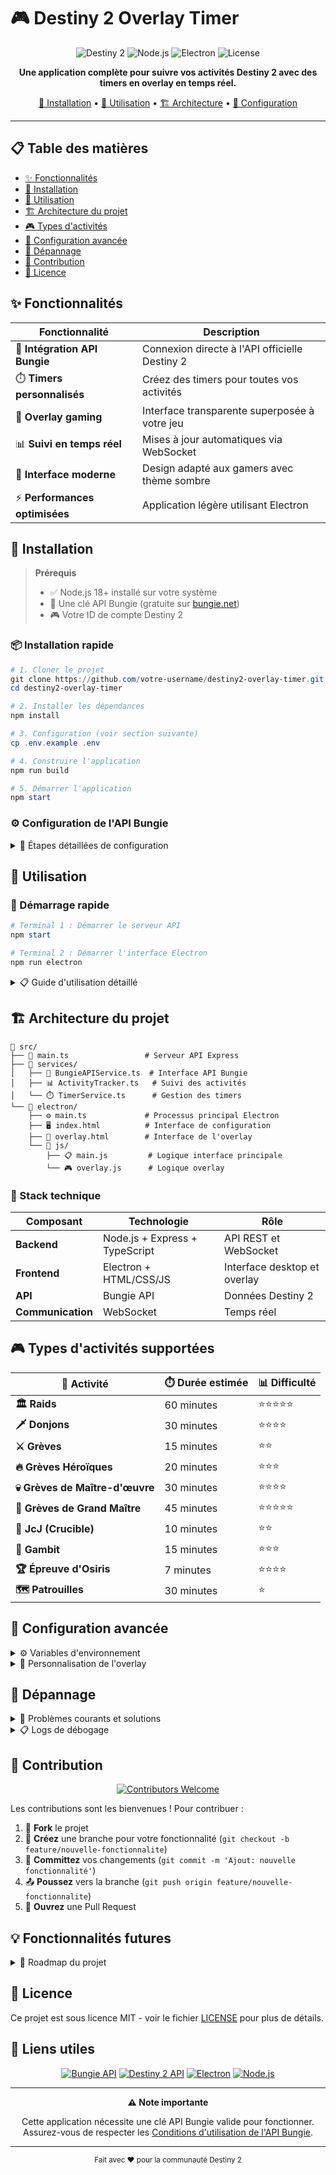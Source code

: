 # 🎮 Destiny 2 Overlay Timer

<div align="center">

![Destiny 2](https://img.shields.io/badge/Destiny%202-Compatible-orange?style=for-the-badge)
![Node.js](https://img.shields.io/badge/Node.js-18+-green?style=for-the-badge&logo=node.js)
![Electron](https://img.shields.io/badge/Electron-Desktop-blue?style=for-the-badge&logo=electron)
![License](https://img.shields.io/badge/License-MIT-yellow?style=for-the-badge)

**Une application complète pour suivre vos activités Destiny 2 avec des timers en overlay en temps réel.**

[🚀 Installation](#-installation) • [🎯 Utilisation](#-utilisation) • [🏗️ Architecture](#%EF%B8%8F-architecture-du-projet) • [🔧 Configuration](#-configuration-avancée)

</div>

---

## 📋 Table des matières

- [✨ Fonctionnalités](#-fonctionnalités)
- [🚀 Installation](#-installation)
- [🎯 Utilisation](#-utilisation)
- [🏗️ Architecture du projet](#%EF%B8%8F-architecture-du-projet)
- [🎮 Types d'activités](#-types-dactivités-supportées)
- [🔧 Configuration avancée](#-configuration-avancée)
- [🚨 Dépannage](#-dépannage)
- [🤝 Contribution](#-contribution)
- [📄 Licence](#-licence)

## ✨ Fonctionnalités

| Fonctionnalité | Description |
|---------------|-------------|
| 🔗 **Intégration API Bungie** | Connexion directe à l'API officielle Destiny 2 |
| ⏱️ **Timers personnalisés** | Créez des timers pour toutes vos activités |
| 🎯 **Overlay gaming** | Interface transparente superposée à votre jeu |
| 📊 **Suivi en temps réel** | Mises à jour automatiques via WebSocket |
| 🎨 **Interface moderne** | Design adapté aux gamers avec thème sombre |
| ⚡ **Performances optimisées** | Application légère utilisant Electron |

## 🚀 Installation

> **Prérequis**
> - ✅ Node.js 18+ installé sur votre système
> - 🔑 Une clé API Bungie (gratuite sur [bungie.net](https://www.bungie.net/en/Application))
> - 🎮 Votre ID de compte Destiny 2

### 📦 Installation rapide

```powershell
# 1. Cloner le projet
git clone https://github.com/votre-username/destiny2-overlay-timer.git
cd destiny2-overlay-timer

# 2. Installer les dépendances
npm install

# 3. Configuration (voir section suivante)
cp .env.example .env

# 4. Construire l'application
npm run build

# 5. Démarrer l'application
npm start
```

### ⚙️ Configuration de l'API Bungie

<details>
<summary>🔧 Étapes détaillées de configuration</summary>

1. **Obtenir une clé API** :
   - Rendez-vous sur [bungie.net/en/Application](https://www.bungie.net/en/Application)
   - Créez une nouvelle application
   - Copiez votre clé API

2. **Configurer le fichier .env** :
   ```env
   BUNGIE_API_KEY=votre_clé_api_bungie_ici
   PORT=3000
   NODE_ENV=development
   ```
   ⚠️ **Important** : Créez un fichier `.env` à la racine du projet (pas `.env.example`)

3. **Trouver votre ID de compte** :
   - Connectez-vous à [bungie.net](https://www.bungie.net)
   - Allez dans votre profil
   - L'ID est dans l'URL : `/Profile/[type]/[id]`

</details>

## 🎯 Utilisation

### 🚀 Démarrage rapide

```powershell
# Terminal 1 : Démarrer le serveur API
npm start

# Terminal 2 : Démarrer l'interface Electron
npm run electron
```

<details>
<summary>📋 Guide d'utilisation détaillé</summary>

### Configuration initiale

1. **🔑 Configuration API** :
   - Lancez l'application Electron
   - Entrez votre clé API et ID de compte
   - Testez la connexion

2. **⏱️ Créer un timer** :
   - Sélectionnez le type d'activité
   - Optionnel : définissez une durée estimée
   - Cliquez sur "Démarrer Timer"

3. **🎯 Contrôler l'overlay** :
   - **Afficher Overlay** : Rend l'overlay visible
   - **Masquer Overlay** : Cache l'overlay
   - **Basculer Overlay** : Alterne entre visible/caché

4. **📊 Suivre vos activités** :
   - L'overlay affiche les timers actifs
   - Barres de progression pour les activités avec durée estimée
   - Alertes visuelles quand le temps est écoulé

</details>

## 🏗️ Architecture du projet

```
📁 src/
├── 🚀 main.ts                 # Serveur API Express
├── 📁 services/
│   ├── 🔗 BungieAPIService.ts  # Interface API Bungie
│   ├── 📊 ActivityTracker.ts   # Suivi des activités
│   └── ⏱️ TimerService.ts      # Gestion des timers
└── 📁 electron/
    ├── ⚙️ main.ts             # Processus principal Electron
    ├── 🖥️ index.html          # Interface de configuration
    ├── 🎯 overlay.html        # Interface de l'overlay
    └── 📁 js/
        ├── 📋 main.js         # Logique interface principale
        └── 🎮 overlay.js      # Logique overlay
```

### 🔧 Stack technique

| Composant | Technologie | Rôle |
|-----------|-------------|------|
| **Backend** | Node.js + Express + TypeScript | API REST et WebSocket |
| **Frontend** | Electron + HTML/CSS/JS | Interface desktop et overlay |
| **API** | Bungie API | Données Destiny 2 |
| **Communication** | WebSocket | Temps réel |

## 🎮 Types d'activités supportées

<div align="center">

| 🎯 Activité | ⏱️ Durée estimée | 📊 Difficulté |
|-------------|------------------|---------------|
| **🏛️ Raids** | 60 minutes | ⭐⭐⭐⭐⭐ |
| **🗡️ Donjons** | 30 minutes | ⭐⭐⭐⭐ |
| **⚔️ Grèves** | 15 minutes | ⭐⭐ |
| **🔥 Grèves Héroïques** | 20 minutes | ⭐⭐⭐ |
| **💀 Grèves de Maître-d'œuvre** | 30 minutes | ⭐⭐⭐⭐ |
| **👑 Grèves de Grand Maître** | 45 minutes | ⭐⭐⭐⭐⭐ |
| **🎯 JcJ (Crucible)** | 10 minutes | ⭐⭐ |
| **🎰 Gambit** | 15 minutes | ⭐⭐⭐ |
| **🏆 Épreuve d'Osiris** | 7 minutes | ⭐⭐⭐⭐ |
| **🗺️ Patrouilles** | 30 minutes | ⭐ |

</div>

## 🔧 Configuration avancée

<details>
<summary>⚙️ Variables d'environnement</summary>

```env
# 🔗 API Configuration
BUNGIE_API_KEY=your_bungie_api_key
PORT=3000
NODE_ENV=development

# 🌐 WebSocket Configuration
WS_PORT=3000

# 🖥️ Electron Configuration
ELECTRON_ENABLE_LOGGING=true
```

</details>

<details>
<summary>🎨 Personnalisation de l'overlay</summary>

L'overlay peut être personnalisé en modifiant :

- **📍 Position** : Via les contrôles dans l'interface
- **📏 Taille** : Automatique selon le contenu
- **👻 Transparence** : Définie dans le CSS
- **🎨 Couleurs** : Thème modifiable dans les fichiers CSS

</details>

## 🚨 Dépannage

<details>
<summary>🔧 Problèmes courants et solutions</summary>

### ❌ "npm n'est pas reconnu"
```powershell
# Solution : Installer Node.js
# 1. Téléchargez Node.js depuis https://nodejs.org
# 2. Redémarrez votre terminal
```

### 🔌 Erreur de connexion API
- ✅ Vérifiez votre clé API Bungie
- ✅ Assurez-vous que votre ID de compte est correct  
- ✅ Vérifiez votre connexion internet

### 🔑 Erreur "ApiKeyMissingFromRequest"
```bash
# Si vous voyez cette erreur, vérifiez :
# 1. Le fichier .env existe à la racine du projet
ls .env

# 2. La clé API est définie dans .env
cat .env | grep BUNGIE_API_KEY

# 3. Redémarrez l'application après avoir modifié .env
npm run build && npm start
```

### 👻 L'overlay ne s'affiche pas
- ✅ Vérifiez que le serveur API fonctionne
- ✅ Relancez l'application Electron
- ✅ Vérifiez les permissions d'affichage

### 🖥️ Erreurs GPU Electron
```powershell
# Si vous voyez des erreurs GPU comme "GPU process exited unexpectedly"
# Utilisez la commande de debug qui désactive l'accélération matérielle :
npm run electron:debug

# Ou modifiez .env pour désactiver le GPU en permanence :
ELECTRON_DISABLE_GPU=true
```

### 💻 Performance et stabilité Electron
- ✅ Utilisez `npm run electron:debug` pour une meilleure stabilité
- ✅ Fermez les autres applications gourmandes en GPU
- ✅ Mettez à jour vos pilotes graphiques

### 🌐 WebSocket ne se connecte pas
- ✅ Vérifiez que le port 3000 n'est pas bloqué
- ✅ Redémarrez le serveur API

</details>

<details>
<summary>📋 Logs de débogage</summary>

| Composant | Localisation des logs |
|-----------|----------------------|
| **🚀 Serveur API** | Console du terminal |
| **🖥️ Electron** | Outils développeur (F12) |
| **🎯 Overlay** | Console du processus overlay |

</details>

## 🤝 Contribution

<div align="center">

[![Contributors Welcome](https://img.shields.io/badge/Contributors-Welcome-brightgreen?style=for-the-badge)](CONTRIBUTING.md)

</div>

Les contributions sont les bienvenues ! Pour contribuer :

1. 🍴 **Fork** le projet
2. 🌿 **Créez** une branche pour votre fonctionnalité (`git checkout -b feature/nouvelle-fonctionnalite`)
3. 💾 **Committez** vos changements (`git commit -m 'Ajout: nouvelle fonctionnalité'`)
4. 📤 **Poussez** vers la branche (`git push origin feature/nouvelle-fonctionnalite`)
5. 🔄 **Ouvrez** une Pull Request

## 💡 Fonctionnalités futures

<details>
<summary>🚀 Roadmap du projet</summary>

### 📋 À venir
- [ ] 🤖 Suivi automatique des activités en cours
- [ ] 📊 Historique des sessions de jeu
- [ ] 📈 Statistiques détaillées
- [ ] 🔔 Notifications système
- [ ] 🎨 Thèmes personnalisables

### 🔮 Vision long terme
- [ ] 👥 Support multi-joueurs
- [ ] 💬 Intégration Discord
- [ ] 📺 Mode streaming (OBS compatible)
- [ ] 📱 Application mobile companion

</details>

## 📄 Licence

Ce projet est sous licence MIT - voir le fichier [LICENSE](LICENSE) pour plus de détails.

## 🔗 Liens utiles

<div align="center">

[![Bungie API](https://img.shields.io/badge/Bungie%20API-Documentation-orange?style=for-the-badge)](https://bungie-net.github.io/multi/)
[![Destiny 2 API](https://img.shields.io/badge/Destiny%202%20API-Guide-blue?style=for-the-badge)](https://github.com/Bungie-net/api)
[![Electron](https://img.shields.io/badge/Electron-Documentation-lightblue?style=for-the-badge&logo=electron)](https://www.electronjs.org/docs)
[![Node.js](https://img.shields.io/badge/Node.js-Documentation-green?style=for-the-badge&logo=node.js)](https://nodejs.org/docs)

</div>

---

<div align="center">

**⚠️ Note importante**

Cette application nécessite une clé API Bungie valide pour fonctionner.
Assurez-vous de respecter les [Conditions d'utilisation de l'API Bungie](https://www.bungie.net/en/Bungie/API).

---

<sub>Fait avec ❤️ pour la communauté Destiny 2</sub>

</div>
